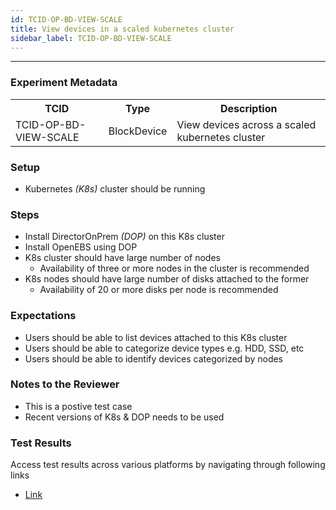```yaml
---
id: TCID-OP-BD-VIEW-SCALE
title: View devices in a scaled kubernetes cluster
sidebar_label: TCID-OP-BD-VIEW-SCALE
---
```

------

### Experiment Metadata

<table>
  <tr>
    <th> TCID </th>
    <th> Type </th>
    <th> Description </th>
  </tr>
  <tr>
    <td> TCID-OP-BD-VIEW-SCALE </td>
    <td> BlockDevice </td>
    <td> View devices across a scaled kubernetes cluster </td>
  </tr>
</table>

### Setup
- Kubernetes _(K8s)_ cluster should be running

### Steps
- Install DirectorOnPrem _(DOP)_ on this K8s cluster
- Install OpenEBS using DOP
- K8s cluster should have large number of nodes
  - Availability of three or more nodes in the cluster is recommended
- K8s nodes should have large number of disks attached to the former
  - Availability of 20 or more disks per node is recommended

### Expectations
- Users should be able to list devices attached to this K8s cluster
- Users should be able to categorize device types e.g. HDD, SSD, etc
- Users should be able to identify devices categorized by nodes

### Notes to the Reviewer
- This is a postive test case
- Recent versions of K8s & DOP needs to be used

### Test Results
Access test results across various platforms by navigating through following links
- [Link]()